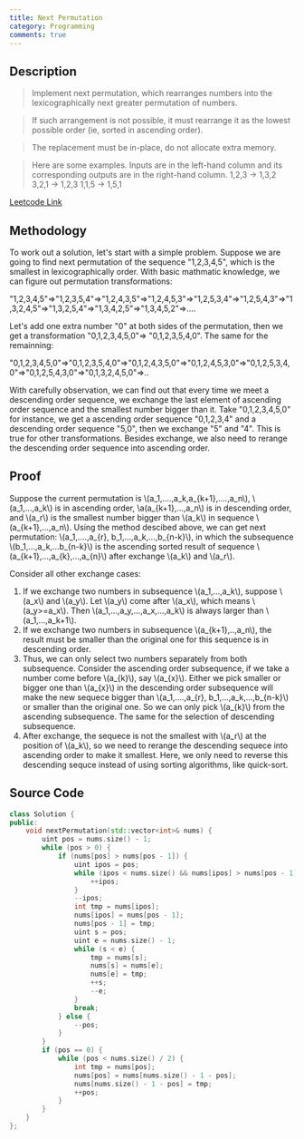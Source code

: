```yaml
---
title: Next Permutation
category: Programming
comments: true
---
```

## Description
>Implement next permutation, which rearranges numbers into the lexicographically next greater permutation of numbers.

>If such arrangement is not possible, it must rearrange it as the lowest possible order (ie, sorted in ascending order).

>The replacement must be in-place, do not allocate extra memory.

>Here are some examples. Inputs are in the left-hand column and its corresponding outputs are in the right-hand column.
1,2,3 → 1,3,2
3,2,1 → 1,2,3
1,1,5 → 1,5,1

[Leetcode Link](https://leetcode.com/problems/next-permutation/#/description)

## Methodology
To work out a solution, let's start with a simple problem. Suppose we are going to find next permutation of the sequence "1,2,3,4,5", which is the smallest in lexicographically order. With basic mathmatic knowledge, we can figure out permutation transformations:

"1,2,3,4,5"=>"1,2,3,5,4"=>"1,2,4,3,5"=>"1,2,4,5,3"=>"1,2,5,3,4"=>"1,2,5,4,3"=>"1,3,2,4,5"=>"1,3,2,5,4"=>"1,3,4,2,5"=>"1,3,4,5,2"=>....

Let's add one extra number "0" at both sides of the permutation, then we get a transformation "0,1,2,3,4,5,0"=> "0,1,2,3,5,4,0". The same for the remainning:

"0,1,2,3,4,5,0"=>"0,1,2,3,5,4,0"=>"0,1,2,4,3,5,0"=>"0,1,2,4,5,3,0"=>"0,1,2,5,3,4,0"=>"0,1,2,5,4,3,0"=>"0,1,3,2,4,5,0"=>..

With carefully observation, we can find out that every time we meet a descending order sequence, we exchange the last element of ascending order sequence and the smallest number bigger than it. Take "0,1,2,3,4,5,0" for instance, we get a ascending order sequence "0,1,2,3,4" and a descending order sequence "5,0", then we exchange "5" and "4". This is true for other transformations.
Besides exchange, we also need to rerange the descending order sequence into ascending order.

## Proof
Suppose the current permutation is \\(a_1,....,a_k,a_{k+1},....,a_n\\), \\(a_1,...,a_k\\) is in ascending order, \\a(a_{k+1},...,a_n\\) is in descending order, and \\(a_r\\) is the smallest number bigger than \\(a_k\\) in sequence \\(a_{k+1},...,a_n\\). Using the method descibed above, we can get next permutation: \\(a_1,....,a_{r}, b_1,...,a_k,...,b_{n-k}\\), in which the subsequence \\(b_1,...,a_k,...b_{n-k}\\) is the ascending sorted result of sequence \\(a_{k+1},...,a_{k},...,a_{n}\\) after exchange \\(a_k\\) and \\(a_r\\).

 Consider all other exchange cases:
 1. If we exchange two numbers in subsequence \\(a_1,...,a_k\\), suppose \\(a_x\\) and \\(a_y\\). Let \\(a_y\\) come after \\(a_x\\), which means \\(a_y>=a_x\\). Then \\(a_1,...,a_y,...,a_x,...,a_k\\) is always larger than \\(a_1,...,a_k+1\\).
 2. If we exchange two numbers in subsequence \\(a_{k+1},..,a_n\\), the result must be smaller than the original one for this sequence is in descending order.
 3. Thus, we can only select two numbers separately from both subsequence. Consider the ascending order subsequence, if we take a number come before \\(a_{k}\\), say \\(a_{x}\\). Either we pick smaller or bigger one than \\(a_{x}\\) in the descending order subsequence will make the new sequece bigger than  \\(a_1,....,a_{r}, b_1,...,a_k,...,b_{n-k}\\) or smaller than the original one. So we can only pick \\(a_{k}\\) from the ascending subsequence. The same for the selection of descending subsequence.
 4. After exchange, the sequece is not the smallest with \\(a_r\\) at the position of \\(a_k\\), so we need to rerange the descending sequece into ascending order to make it smallest. Here, we only need to reverse this descending sequce instead of using sorting algorithms, like quick-sort.

## Source Code
```C++
class Solution {
public:
    void nextPermutation(std::vector<int>& nums) {
        uint pos = nums.size() - 1;
        while (pos > 0) {
            if (nums[pos] > nums[pos - 1]) {
                uint ipos = pos;
                while (ipos < nums.size() && nums[ipos] > nums[pos - 1]) {
                    ++ipos;
                }
                --ipos;
                int tmp = nums[ipos];
                nums[ipos] = nums[pos - 1];
                nums[pos - 1] = tmp;
                uint s = pos;
                uint e = nums.size() - 1;
                while (s < e) {
                    tmp = nums[s];
                    nums[s] = nums[e];
                    nums[e] = tmp;
                    ++s;
                    --e;
                }
                break;
            } else {
                --pos;
            }
        }
        if (pos == 0) {
            while (pos < nums.size() / 2) {
                int tmp = nums[pos];
                nums[pos] = nums[nums.size() - 1 - pos];
                nums[nums.size() - 1 - pos] = tmp;
                ++pos;
            }
        }
    }
};
```
